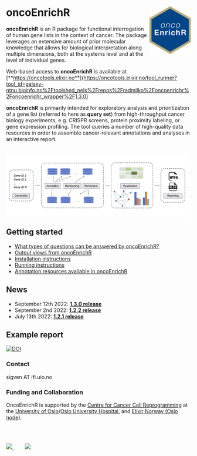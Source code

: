 # oncoEnrichR <a href="https://sigven.github.io/oncoEnrichR/"><img src="man/figures/logo.png" align="right" height="130" width="113"/></a>

**oncoEnrichR** is an R package for functional interrogation of human gene lists in the context of cancer. The package leverages an extensive amount of prior molecular knowledge that allows for biological interpretation along multiple dimensions, both at the systems level and at the level of individual genes.

Web-based access to **oncoEnrichR** is available at [**https://oncotools.elixir.no**](https://oncotools.elixir.no/tool_runner?tool_id=galaxy-ntnu.bioinfo.no%2Ftoolshed_nels%2Frepos%2Fradmilko%2Foncoenrichr%2Foncoenrichr_wrapper%2F1.3.0)

**oncoEnrichR** is primarily intended for exploratory analysis and prioritization of a gene list (referred to here as **query set**) from high-throughput cancer biology experiments, e.g. CRISPR screens, protein proximity labeling, or gene expression profiling. The tool queries a number of high-quality data resources in order to assemble cancer-relevant annotations and analyses in an interactive report.

<br>

<img src="man/figures/oncoenrichr_overview.png" align="center" border="0"/>

## Getting started

-   [What types of questions can be answered by oncoEnrichR?](https://sigven.github.io/oncoEnrichR/index.html#questions-adressed-by-oncoenrichr)
-   [Output views from oncoEnrichR](https://sigven.github.io/oncoEnrichR/articles/output.html)
-   [Installation instructions](https://sigven.github.io/oncoEnrichR/articles/installation.html)
-   [Running instructions](https://sigven.github.io/oncoEnrichR/articles/running.html)
-   [Annotation resources available in oncoEnrichR](https://sigven.github.io/oncoEnrichR/articles/annotation_resources.html)

## News

-   September 12th 2022: [**1.3.0 release**](https://sigven.github.io/oncoEnrichR/articles/CHANGELOG.html#version-1-3-0)
-   September 2nd 2022: [**1.2.2 release**](https://sigven.github.io/oncoEnrichR/articles/CHANGELOG.html#version-1-2-2)
-   July 13th 2022: [**1.2.1 release**](https://sigven.github.io/oncoEnrichR/articles/CHANGELOG.html#version-1-2-1)

## Example report

<a href="https://doi.org/10.5281/zenodo.7070557"><img src="https://zenodo.org/badge/DOI/10.5281/zenodo.7070557.svg" alt="DOI"/></a>

### Contact

sigven AT ifi.uio.no

### Funding and Collaboration

OncoEnrichR is supported by the [Centre for Cancer Cell Reprogramming](https://www.med.uio.no/cancell/english/) at the [University of Oslo](https://www.uio.no)/[Oslo University Hospital](https://radium.no), and [Elixir Norway (Oslo node)](https://elixir.no/organization/organisation/elixir-uio).

<br> <br>

<p float="left">
  <a href="https://www.med.uio.no/cancell/english/">
     <img src="man/figures/can-cell.png" width="150" >
  </a>
  &nbsp;&nbsp;&nbsp;&nbsp;&nbsp;&nbsp;&nbsp;
  <a href="https://elixir.no/organization/organisation/elixir-uio">
     <img src="man/figures/elixir_norway.png" width="200" />
  </a>
</p>
